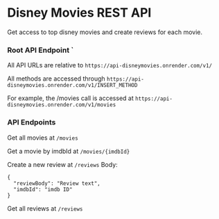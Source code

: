 # Disney Movies REST API
Get access to top disney movies and create reviews for each movie.

### Root API Endpoint `
All API URLs are relative to `https://api-disneymovies.onrender.com/v1/`

All methods are accessed through `https://api-disneymovies.onrender.com/v1/INSERT_METHOD`

For example, the /movies call is accessed at `https://api-disneymovies.onrender.com/v1/movies`

### API Endpoints
Get all movies at `/movies`

Get a movie by imdbId at `/movies/{imdbId}`

Create a new review at `/reviews`
Body: 
```
{
  "reviewBody": "Review text",
  "imdbId": "imdb ID"
}
```

Get all reviews at `/reviews`



